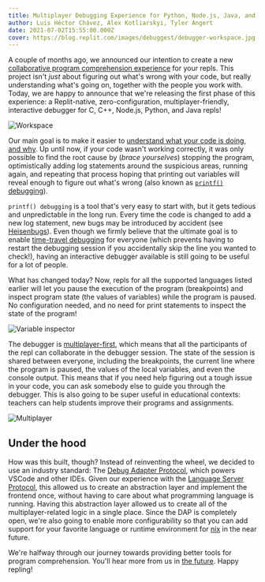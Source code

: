 ```yaml
---
title: Multiplayer Debugging Experience for Python, Node.js, Java, and C/C++
author: Luis Héctor Chávez, Alex Kotliarskyi, Tyler Angert
date: 2021-07-02T15:55:00.000Z
cover: https://blog.replit.com/images/debuggest/debugger-workspace.jpg
---
```


A couple of months ago, we announced our intention to create a new [collaborative program comprehension experience](https://blog.replit.com/debuggest) for your repls. This project isn't *just* about figuring out what's wrong with your code, but really understanding what's going on, together with the people you work with. Today, we are happy to announce that we're releasing the first phase of this experience: a Replit-native, zero-configuration, multiplayer-friendly, interactive debugger for C, C++, Node.js, Python, and Java repls!


![Workspace](images/debuggest/debugger-workspace.jpg)


Our main goal is to make it easier to [understand what your code is doing, and why](https://en.wikipedia.org/wiki/Program_comprehension). Up until now, if your code wasn't working correctly, it was only possible to find the root cause by (*brace yourselves*) stopping the program, optimistically adding log statements around the suspicious areas, running again, and repeating that process hoping that printing out variables will reveal enough to figure out what's wrong (also known as [`printf()` debugging](https://everything2.com/title/printf%2528%2529%2520debugging)). 

`printf() debugging` is a tool that's very easy to start with, but it gets tedious and unpredictable in the long run. Every time the code is changed to add a new log statement, new bugs may be introduced by accident (see [Heisenbugs](https://en.wikipedia.org/wiki/Heisenbug)). Even though we firmly believe that the ultimate goal is to enable [time-travel debugging](https://en.wikipedia.org/wiki/Time_travel_debugging) for everyone (which prevents having to restart the debugging session if you accidentally skip the line you wanted to check!), having an interactive debugger available is still going to be useful for a lot of people.

What has changed today? Now, repls for all the supported languages listed earlier will let you pause the execution of the program (breakpoints) and inspect program state (the values of variables) while the program is paused. No configuration needed, and no need for print statements to inspect the state of the program!

![Variable inspector](images/debuggest/variable-inspect.gif)

The debugger is [multiplayer-first](https://replit.com/site/multiplayer), which means that all the participants of the repl can collaborate in the debugger session. The state of the session is shared between everyone, including the breakpoints, the current line where the program is paused, the values of the local variables, and even the console output. This means that if you need help figuring out a tough issue in your code, you can ask somebody else to guide you through the debugger. This is also going to be super useful in educational contexts: teachers can help students improve their programs and assignments.

![Multiplayer](images/debuggest/multiplayer-demo.gif)

## Under the hood

How was this built, though? Instead of reinventing the wheel, we decided to use an industry standard: The [Debug Adapter Protocol](https://microsoft.github.io/debug-adapter-protocol/), which powers VSCode and other IDEs. Given our experience with the [Language Server Protocol](https://microsoft.github.io/language-server-protocol/), this allowed us to create an abstraction layer and implement the frontend once, without having to care about what programming language is running. Having this abstraction layer allowed us to create all of the multiplayer-related logic in a single place. Since the DAP is completely open, we're also going to enable more configurability so that you can add support for your favorite language or runtime environment for [nix](https://blog.replit.com/nix) in the near future.

We're halfway through our journey towards providing better tools for program comprehension. You'll hear more from us in [the future](https://twitter.com/Replit/status/1407117879976202248). Happy repling!
